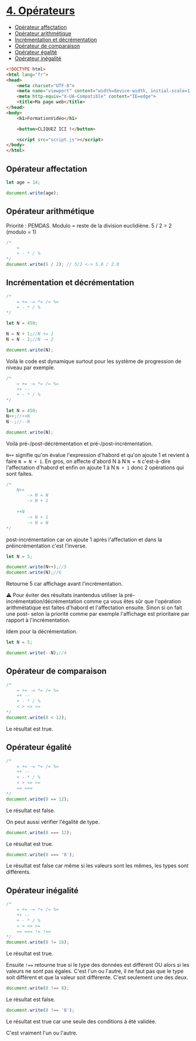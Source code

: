 # [4. Opérateurs](https://www.youtube.com/watch?v=lThLyuv2_JM)

+ [Opérateur affectation](#Opérateur-affectation)
+ [Opérateur arithmétique](#Opérateur-arithmétique)
+ [Incrémentation et décrémentation](#Incrémentation-et-décrémentation)
+ [Opérateur de comparaison](#Opérateur-de-comparaison)
+ [Opérateur égalité](#Opérateur-égalité)
+ [Opérateur inégalité](#Opérateur-inégalité)

```html
<!DOCTYPE html>
<html lang="fr">
<head>
    <meta charset="UTF-8">
    <meta name="viewport" content="width=device-width, initial-scale=1.0">
    <meta http-equiv="X-UA-Compatible" content="IE=edge">
    <title>Ma page web</title>
</head>
<body>
    <h1>FormationVidéo</h1>

    <button>CLIQUEZ ICI !</button>

    <script src="script.js"></script>
</body>
</html>
```

## Opérateur affectation

```js
let age = 14;

document.write(age);
```

## Opérateur arithmétique

Priorité : PEMDAS.
Modulo = reste de la division euclidiène.
5 / 2 = 2 (modulo = 1)

```js
/*
    =
    + - * / %
*/
document.write(5 / 2); // 5/2 <-> 5.0 / 2.0
```

## Incrémentation et décrémentation

```js
/*
    = += -= *= /= %=
    + - * / %
*/

let N = 450;

N = N + 1;//N += 1
N = N - 2;//N -= 2

document.write(N);
```

Voilà le code est dynamique surtout pour les système de progression de niveau par exemple.

```js
/*
    = += -= *= /= %=
    ++ --
    + - * / %
*/

let N = 450;
N++;//++N
N--;//--N

document.write(N);
```

Voilà pré-/post-décrémentation et pré-/post-incrémentation.

`N++` signifie qu'on évalue l'expression d'habord et qu'on ajoute 1 et revient à faire `N = N + 1`. En gros, on affecte d'abord N à N `N = N` c'est-à-dire l'affectation d'habord et enfin on ajoute 1 à N `N + 1` donc 2 opérations qui sont faites.

```js
/*
    N++
        -> N = N
        -> N + 1
    
    ++N
        -> N + 1
        -> N = N
*/
```

post-incrémentation car on ajoute 1 après l'affectation et dans la préincrémentation c'est l'inverse.

```js
let N = 5;

document.write(N++);//5
document.write(N);//6
```
Retourne 5 car affichage avant l'incrémentation.

:warning: Pour éviter des résultats inantendus utiliser la pré-incrémentation/décrémentation comme ça vous êtes sûr que l'opération arithmétatique est faites d'habord et l'affectation ensuite. Sinon si on fait une post- selon la priorité comme par exemple l'affichage est prioritaire par rapport à l'incrémentation.

Idem pour la décrémentation.

```js
let N = 5;

document.write(--N);//4
```

## Opérateur de comparaison

```js
/*
    = += -= *= /= %=
    ++ --
    + - * / %
    < > <= >=
*/
document.write(8 < 12);
```

Le résultat est true.

## Opérateur égalité

```js
/*
    = += -= *= /= %=
    ++ --
    + - * / %
    < > <= >=
    == ===
*/
document.write(8 == 12);
```

Le résultat est false.

On peut aussi vérifier l'égalité de type.

```js
document.write(8 === 12);
```

Le résultat est true.

```js
document.write(8 === '8');
```

Le résultat est false car même si les valeurs sont les mêmes, les types sont différents.

## Opérateur inégalité

```js
/*
    = += -= *= /= %=
    ++ --
    + - * / %
    < > <= >=
    == === != !==
*/
document.write(8 != 16);
```

Le résultat est true.

Ensuite `!==` retourne true si le type des données est différent OU alors si les valeurs ne sont pas égales. C'est l'un ou l'autre, il ne faut pas que le type soit différent et que la valeur soit différente. C'est seulement une des deux.

```js
document.write(8 !== 8);
```

Le résultat est false.

```js
document.write(8 !== '8');
```

Le résultat est true car une seule des conditions à été validée.

C'est vraiment l'un ou l'autre.